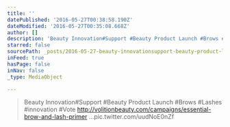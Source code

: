```yaml
---
title: ''
datePublished: '2016-05-27T00:38:58.190Z'
dateModified: '2016-05-27T00:35:08.668Z'
author: []
description: 'Beauty Innovation#Support #Beauty Product Launch #Brows #Lashes #innovation #Vote http://volitionbeauty.com/campaigns/essential-brow-and-lash-primer ...pic.twitter.com/uudNoE0nZf'
starred: false
sourcePath: _posts/2016-05-27-beauty-innovationsupport-beauty-product-launch-brows-las.md
inFeed: true
hasPage: false
inNav: false
_type: MediaObject

---
```

> Beauty Innovation\#Support \#Beauty Product Launch \#Brows \#Lashes \#innovation \#Vote http://volitionbeauty.com/campaigns/essential-brow-and-lash-primer ...pic.twitter.com/uudNoE0nZf